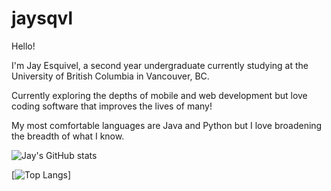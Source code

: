 # jaysqvl

Hello!

I'm Jay Esquivel, a second year undergraduate currently studying at the University of British Columbia in Vancouver, BC.

Currently exploring the depths of mobile and web development but love coding software that improves the lives of many!

My most comfortable languages are Java and Python but I love broadening the breadth of what I know.

![Jay's GitHub stats](https://github-readme-stats.vercel.app/api?username=jsqvl&hide=contribs,issues&show_icons=true&theme=dracula)

[![Top Langs](https://github-readme-stats.vercel.app/api/top-langs/?username=jsqvl&langs_count=5&layout=compact&theme=dracula)]

